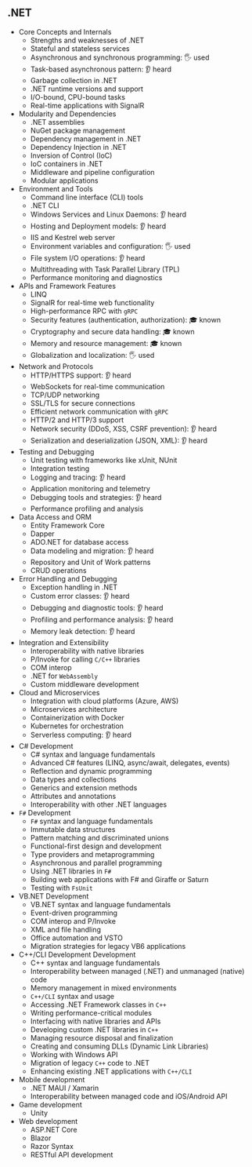 ## .NET

- Core Concepts and Internals
  - Strengths and weaknesses of .NET
  - Stateful and stateless services
  - Asynchronous and synchronous programming: 🖐️ used
  - Task-based asynchronous pattern: 👂 heard
  - Garbage collection in .NET
  - .NET runtime versions and support
  - I/O-bound, CPU-bound tasks
  - Real-time applications with SignalR
- Modularity and Dependencies
  - .NET assemblies
  - NuGet package management
  - Dependency management in .NET
  - Dependency Injection in .NET
  - Inversion of Control (IoC)
  - IoC containers in .NET
  - Middleware and pipeline configuration
  - Modular applications
- Environment and Tools
  - Command line interface (CLI) tools
  - .NET CLI
  - Windows Services and Linux Daemons: 👂 heard
  - Hosting and Deployment models: 👂 heard
  - IIS and Kestrel web server
  - Environment variables and configuration: 🖐️ used
  - File system I/O operations: 👂 heard
  - Multithreading with Task Parallel Library (TPL)
  - Performance monitoring and diagnostics
- APIs and Framework Features
  - LINQ
  - SignalR for real-time web functionality
  - High-performance RPC with `gRPC`
  - Security features (authentication, authorization): 🎓 known
  - Cryptography and secure data handling: 🎓 known
  - Memory and resource management: 🎓 known
  - Globalization and localization: 🖐️ used
- Network and Protocols
  - HTTP/HTTPS support: 👂 heard
  - WebSockets for real-time communication
  - TCP/UDP networking
  - SSL/TLS for secure connections
  - Efficient network communication with `gRPC`
  - HTTP/2 and HTTP/3 support
  - Network security (DDoS, XSS, CSRF prevention): 👂 heard
  - Serialization and deserialization (JSON, XML): 👂 heard
- Testing and Debugging
  - Unit testing with frameworks like xUnit, NUnit
  - Integration testing
  - Logging and tracing: 👂 heard
  - Application monitoring and telemetry
  - Debugging tools and strategies: 👂 heard
  - Performance profiling and analysis
- Data Access and ORM
  - Entity Framework Core
  - Dapper
  - ADO.NET for database access
  - Data modeling and migration: 👂 heard
  - Repository and Unit of Work patterns
  - CRUD operations
- Error Handling and Debugging
  - Exception handling in .NET
  - Custom error classes: 👂 heard
  - Debugging and diagnostic tools: 👂 heard
  - Profiling and performance analysis: 👂 heard
  - Memory leak detection: 👂 heard
- Integration and Extensibility
  - Interoperability with native libraries
  - P/Invoke for calling `C/C++` libraries
  - COM interop
  - .NET for `WebAssembly`
  - Custom middleware development
- Cloud and Microservices
  - Integration with cloud platforms (Azure, AWS)
  - Microservices architecture
  - Containerization with Docker
  - Kubernetes for orchestration
  - Serverless computing: 👂 heard
- C# Development
  - C# syntax and language fundamentals
  - Advanced C# features (LINQ, async/await, delegates, events)
  - Reflection and dynamic programming
  - Data types and collections
  - Generics and extension methods
  - Attributes and annotations
  - Interoperability with other .NET languages
- `F#` Development
  - `F#` syntax and language fundamentals
  - Immutable data structures
  - Pattern matching and discriminated unions
  - Functional-first design and development
  - Type providers and metaprogramming
  - Asynchronous and parallel programming
  - Using .NET libraries in `F#`
  - Building web applications with F# and Giraffe or Saturn
  - Testing with `FsUnit`
- VB.NET Development
  - VB.NET syntax and language fundamentals
  - Event-driven programming
  - COM interop and P/Invoke
  - XML and file handling
  - Office automation and VSTO
  - Migration strategies for legacy VB6 applications
- C++/CLI Development Development
  - C++ syntax and language fundamentals
  - Interoperability between managed (.NET) and unmanaged (native) code
  - Memory management in mixed environments
  - `C++/CLI` syntax and usage
  - Accessing .NET Framework classes in `C++`
  - Writing performance-critical modules
  - Interfacing with native libraries and APIs
  - Developing custom .NET libraries in `C++`
  - Managing resource disposal and finalization
  - Creating and consuming DLLs (Dynamic Link Libraries)
  - Working with Windows API
  - Migration of legacy `C++` code to .NET
  - Enhancing existing .NET applications with `C++/CLI`
- Mobile development
  - .NET MAUI / Xamarin
  - Interoperability between managed code and iOS/Android API
- Game development
  - Unity
- Web development
  - ASP.NET Core
  - Blazor
  - Razor Syntax
  - RESTful API development
